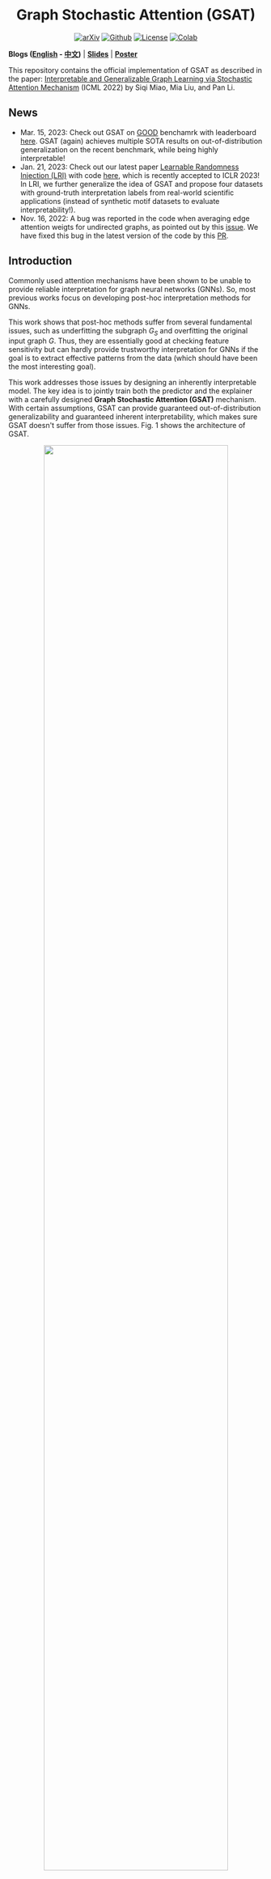 <h1 align="center">Graph Stochastic Attention (GSAT)</h1>
<p align="center">
    <a href="https://arxiv.org/abs/2201.12987"><img src="https://img.shields.io/badge/-arXiv-grey?logo=gitbook&logoColor=white" alt="arXiv"></a>
    <a href="https://github.com/Graph-COM/GSAT"><img src="https://img.shields.io/badge/-Github-grey?logo=github" alt="Github"></a>
    <a href="https://proceedings.mlr.press/v162/miao22a.html"> <img alt="License" src="https://img.shields.io/static/v1?label=Pub&message=ICML%2722&color=blue"></a>
    <a href="https://colab.research.google.com/drive/1t0_4BxEJ0XncyYvn_VyEQhxwNMvtSUNx?usp=sharing"><img src="https://colab.research.google.com/assets/colab-badge.svg" alt="Colab"></a>
    <!-- <a href="https://github.com/Graph-COM/GSAT/blob/main/LICENSE"> <img alt="License" src="https://img.shields.io/github/license/Graph-Com/GSAT?color=blue"></a>
    <a href="https://icml.cc/virtual/2022/spotlight/17430"> <img src="https://img.shields.io/badge/Video-grey?logo=Kuaishou&logoColor=white" alt="Video"></a>
    <a href="https://icml.cc/media/icml-2022/Slides/17430.pdf"> <img src="https://img.shields.io/badge/Slides-grey?&logo=MicrosoftPowerPoint&logoColor=white" alt="Slides"></a>
    <a href="https://icml.cc/media/PosterPDFs/ICML%202022/a8acc28734d4fe90ea24353d901ae678.png"> <img src="https://img.shields.io/badge/Poster-grey?logo=airplayvideo&logoColor=white" alt="Poster"></a> -->
</p>

**Blogs ([English](https://towardsdatascience.com/graph-machine-learning-icml-2022-252f39865c70#be75:~:text=and%20inductive%20settings.-,%E2%9E%A1%EF%B8%8F%20Miao%20et%20al,-take%20another%20perspective) - [中文](https://mp.weixin.qq.com/s/aP-XBqFLV0x8h9rtOKU_yg))** |
**[Slides](https://icml.cc/media/icml-2022/Slides/17430.pdf)** |
**[Poster](https://icml.cc/media/PosterPDFs/ICML%202022/a8acc28734d4fe90ea24353d901ae678.png)**

This repository contains the official implementation of GSAT as described in the paper: [Interpretable and Generalizable Graph Learning via Stochastic Attention Mechanism](https://arxiv.org/abs/2201.12987) (ICML 2022) by Siqi Miao, Mia Liu, and Pan Li.

## News
- Mar. 15, 2023: Check out GSAT on [GOOD](https://github.com/divelab/GOOD) benchamrk with leaderboard [here](https://good.readthedocs.io/en/latest/leaderboard.html). GSAT (again) achieves multiple SOTA results on out-of-distribution generalization on the recent benchmark, while being highly interpretable!
- Jan. 21, 2023: Check out our latest paper [Learnable Randomness Injection (LRI)](https://openreview.net/forum?id=6u7mf9s2A9) with code [here](https://github.com/Graph-COM/LRI), which is recently accepted to ICLR 2023! In LRI, we further generalize the idea of GSAT and propose four datasets with ground-truth interpretation labels from real-world scientific applications (instead of synthetic motif datasets to evaluate interpretability!).
- Nov. 16, 2022: A bug was reported in the code when averaging edge attention weigts for undirected graphs, as pointed out by this [issue](https://github.com/Graph-COM/GSAT/issues/5). We have fixed this bug in the latest version of the code by this [PR](https://github.com/Graph-COM/GSAT/pull/8).


## Introduction
Commonly used attention mechanisms have been shown to be unable to provide reliable interpretation for graph neural networks (GNNs). So, most previous works focus on developing post-hoc interpretation methods for GNNs.

This work shows that post-hoc methods suffer from several fundamental issues, such as underfitting the subgraph $G_S$ and overfitting the original input graph $G$. Thus, they are essentially good at checking feature sensitivity but can hardly provide trustworthy interpretation for GNNs if the goal is to extract effective patterns from the data (which should have been the most interesting goal).

This work addresses those issues by designing an inherently interpretable model. The key idea is to jointly train both the predictor and the explainer with a carefully designed **Graph Stochastic Attention (GSAT)** mechanism. With certain assumptions, GSAT can provide guaranteed  out-of-distribution generalizability and guaranteed inherent interpretability, which makes sure GSAT doesn't suffer from those issues. Fig. 1 shows the architecture of GSAT.

<p align="center"><img src="./data/arch.png" width=85% height=85%></p>
<p align="center"><em>Figure 1.</em> The architecture of GSAT.</p>

## Rationale of GSAT
The rationale of GSAT is to inject stochasticity when learning attention. For example, Fig 2 shows a task to detect if there exists a five-node-circle in the input graph, so edges with pink end nodes are the critical edges for this task. The main idea of GSAT is the following:
1. **<ins>A regularizer</ins>** is used to encourage high randomness, i.e. low sampling probability, say `0.7`.
    - In this case, every critical edge may be dropped `30%` of the time.
    - Whenever a critical edge is dropped, it may flip model predictions and incur a huge classification loss.
2. Driven by the **<ins>classification loss</ins>**, critical edges learn to be with low randomness, i.e. high sampling probability.
    - With high sampling probabilities (e.g. `1.0`), the critical edges are more likely to be kept during training.
3. The part with **<ins> less randomness</ins>** is the underlying critical data patterns captured by GSAT.

To implement the above mechanism, a proper regularizer is needed. As the goal is to control randomness, from an information-theoretic point of view it's to control the amount of information in $G$. So, the information bottleneck (IB) principle can be utilized, which helps to provide guaranteed OOD generalizability and interpretability, see `Theorem. 4.1.` in the paper.

<p align="center"><img src="./data/rationale.png" width=85% height=85%></p>
<p align="center"><em>Figure 2.</em> The rationale of GSAT.</p>

## Installation
We have tested our code on `Python 3.9` with `PyTorch 1.10.0`, `PyG 2.0.3` and `CUDA 11.3`. Please follow the following steps to create a virtual environment and install the required packages.

Clone the repository:
```
git clone https://github.com/Graph-COM/GSAT.git
cd GSAT
```

Create a virtual environment:
```
conda create --name gsat python=3.9 -y
conda activate gsat
```

Install dependencies:
```
conda install -y pytorch==1.10.0 torchvision cudatoolkit=11.3 -c pytorch
pip install torch-scatter==2.0.9 torch-sparse==0.6.12 torch-cluster==1.5.9 torch-spline-conv==1.2.1 torch-geometric==2.0.3 -f https://data.pyg.org/whl/torch-1.10.0+cu113.html
pip install -r requirements.txt
```

In case a lower CUDA version is required, please use the following command to install dependencies:
```
conda install -y pytorch==1.9.0 torchvision==0.10.0 torchaudio==0.9.0 cudatoolkit=10.2 -c pytorch
pip install torch-scatter==2.0.9 torch-sparse==0.6.12 torch-cluster==1.5.9 torch-spline-conv==1.2.1 torch-geometric==2.0.3 -f https://data.pyg.org/whl/torch-1.9.0+cu102.html
pip install -r requirements.txt
```


## Run Examples
We provide examples with minimal code to run GSAT in `./example/example.ipynb`. We have tested the provided examples on `Ba-2Motifs (GIN)`, `Mutag (GIN)`  and `OGBG-Molhiv (PNA)`. Yet, to implement GSAT* one needs to load a pre-trained model first in the provided example. Also try     <a href="https://colab.research.google.com/drive/1t0_4BxEJ0XncyYvn_VyEQhxwNMvtSUNx?usp=sharing"><img src="https://colab.research.google.com/assets/colab-badge.svg" alt="Colab"></a> to play with `example.ipynb` in Colab.

It should be able to run on other datasets as well, but some hard-coded hyperparameters might need to be changed accordingly, see `./src/configs` for all hyperparameter settings. To directly reproduce results for other datasets, please follow the instructions in the following section.

## Reproduce Results
We provide the source code to reproduce the results in our paper. The results of GSAT can be reproduced by running `run_gsat.py`. To reproduce GSAT*, one needs to first change the configuration file accordingly (`from_scratch: false`).

To train GSAT or GSAT*:
```
cd ./src
python run_gsat.py --dataset [dataset_name] --backbone [model_name] --cuda [GPU_id]
```

`dataset_name` can be choosen from `ba_2motifs`, `mutag`, `mnist`, `Graph-SST2`, `spmotif_0.5`, `spmotif_0.7`, `spmotif_0.9`, `ogbg_molhiv`, `ogbg_moltox21`, `ogbg_molbace`, `ogbg_molbbbp`, `ogbg_molclintox`, `ogbg_molsider`.

`model_name` can be choosen from `GIN`, `PNA`.

`GPU_id` is the id of the GPU to use. To use CPU, please set it to `-1`.


### Training Logs
Standard output provides basic training logs, while more detailed logs and interpretation visualizations can be found on tensorboard:
```
tensorboard --logdir=./data/[dataset_name]/logs
```

### Hyperparameter Settings
All settings can be found in `./src/configs`.


## Instructions on Acquiring Datasets
- Ba_2Motifs
    - Raw data files can be downloaded automatically, provided by [PGExplainer](https://arxiv.org/abs/2011.04573) and [DIG](https://github.com/divelab/DIG).

- Spurious-Motif
    - Raw data files can be generated automatically, provide by [DIR](https://openreview.net/forum?id=hGXij5rfiHw).

- OGBG-Mol
    - Raw data files can be downloaded automatically, provided by [OGBG](https://ogb.stanford.edu/).

- Mutag
    - Raw data files need to be downloaded [here](https://github.com/flyingdoog/PGExplainer/tree/master/dataset), provided by [PGExplainer](https://arxiv.org/abs/2011.04573).
    - Unzip `Mutagenicity.zip` and `Mutagenicity.pkl.zip`.
    - Put the raw data files in `./data/mutag/raw`.

- Graph-SST2
    - Raw data files need to be downloaded [here](https://drive.google.com/drive/folders/1dt0aGMBvCEUYzaG00TYu1D03GPO7305z), provided by [DIG](https://github.com/divelab/DIG).
    - Unzip the downloaded `Graph-SST2.zip`.
    - Put the raw data files in `./data/Graph-SST2/raw`.

- MNIST-75sp
    - Raw data files need to be generated following the instruction [here](https://github.com/bknyaz/graph_attention_pool/blob/master/scripts/mnist_75sp.sh).
    - Put the generated files in `./data/mnist/raw`.

## FAQ
#### Does GSAT encourage sparsity?
No, GSAT doesn't encourage generating sparse subgraphs. We find `r = 0.7` (Eq.(9) in our paper) can generally work well for all datasets in our experiments, which means during training roughly `70%` of edges will be kept (kind of still large). This is because GSAT doesn't try to provide interpretability by finding a small/sparse subgraph of the original input graph, which is what previous works normally do and will hurt performance significantly for inhrently interpretable models (as shown in Fig. 7 in the paper). By contrast, GSAT provides interpretability by pushing the critical edges to have relatively lower stochasticity during training.

#### How to tune the hyperparameters of GSAT?
We recommend to tune `r` in `{0.5, 0.7}` and `info_loss_coef` in `{1.0, 0.1, 0.01}` based on validation classification performance. And `r = 0.7` and `info_loss_coef = 1.0` can be a good starting point.
Note that in practice we would decay the value of `r` gradually during training from `0.9` to the chosen value. Given our empirical observation, the classification performance of GSAT should always be no worse than that yielded by ERM (Empirical Risk Minimization) training, when its hyperparameters are tuned properly.

#### `p` or `α` to implement Eq. (9)?
Recall in Fig. 1, `p` is the probability of dropping an edge, while `α` is the sampled result from `Bern(p)`. In our provided implementation, as an empirical choice, `α` is used to implement Eq.(9) (the Gumbel-softmax trick makes `α` essentially continuous in practice). We find that when `α` is used it may provide more regularization and make the model more robust to hyperparameters. Nonetheless, using `p` can achieve the same performance.

#### How to sample $G_S$?
In practice, we don't yield $G_S$ by doing $\alpha \odot A$ in Fig. 1, because based on the gumbel-softmax trick it's non-trivial to make this operation differentiable for message-passing-based neural networks (MPNNs). Instead, the learned attention will act on the message of the corresponding edge. Once the message of an edge is dropped, one can (roughly) believe that the corresponding edge is dropped in MPNNs, and this is like an approximation of $\alpha \odot A$.

<!-- #### Can you show an example of how GSAT works?
Below we show an example from the `ba_2motifs` dataset, which is to distinguish five-node cycle motifs (left) and house motifs (right).
To make good predictions (minimize the cross-entropy loss), GSAT will push the attention weights of those critical edges to be relatively large (ideally close to `1`). Otherwise, those critical edges may be dropped too frequently and thus result in a large cross-entropy loss. Meanwhile, to minimize the regularization loss (the KL divergence term in Eq.(9) of the paper), GSAT will push the attention weights of other non-critical edges to be close to `r`, which is set to be `0.7` in the example. This mechanism of injecting stochasticity makes the learned attention weights from GSAT directly interpretable, since the more critical an edge is, the larger its attention weight will be (the less likely it can be dropped). Note that `ba_2motifs` satisfies our Thm. 4.1 with no noise, and GSAT achieves perfect interpretation performance on it.

<p align="center"><img src="./data/example.png" width=85% height=85%></p>
<p align="center"><em>Figure 2.</em> An example of the learned attention weights.</p> -->


## Reference

If you find our paper and repo useful, please cite our paper:
```bibtex
@article{miao2022interpretable,
  title       = {Interpretable and Generalizable Graph Learning via Stochastic Attention Mechanism},
  author      = {Miao, Siqi and Liu, Mia and Li, Pan},
  journal     = {International Conference on Machine Learning},
  year        = {2022}
}
```
